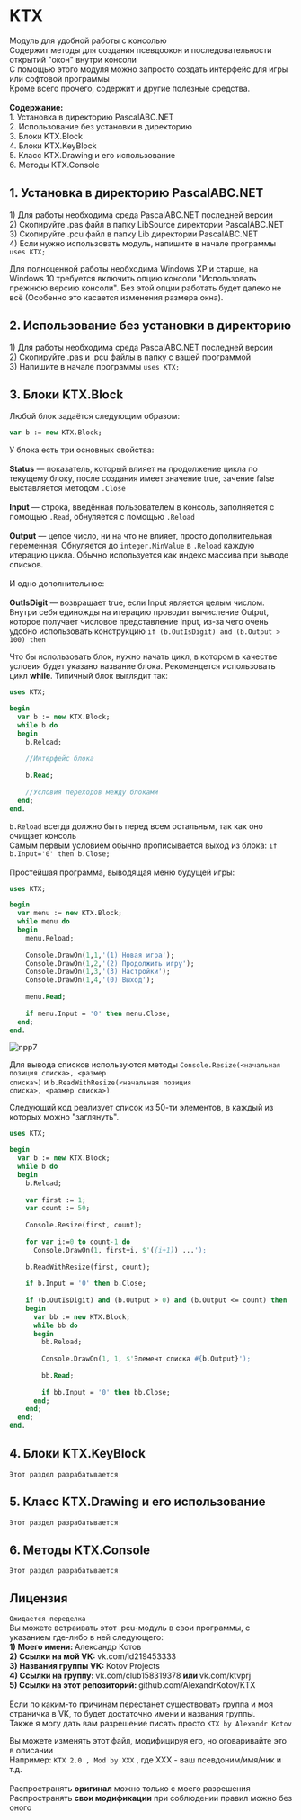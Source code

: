 # KTX
Модуль для удобной работы с консолью<br/>
Содержит методы для создания псевдоокон и последовательности открытий "окон" внутри консоли<br/>
С помощью этого модуля можно запросто создать интерфейс для игры или софтовой программы<br/>
Кроме всего прочего, содержит и другие полезные средства.<br/><br/>
<b>Содержание:</b><br/>
1\. Установка в директорию PascalABC.NET<br/>
2\. Использование без установки в директорию<br/>
3\. Блоки KTX.Block<br/>
4\. Блоки KTX.KeyBlock<br/>
5\. Класс KTX.Drawing и его использование<br/>
6\. Методы KTX.Console<br/>

## 1. Установка в директорию PascalABC.NET
<ingore>1) </ignore>Для работы необходима среда PascalABC.NET последней версии<br/>
<ingore>2) </ignore>Скопируйте .pas файл в папку LibSource директории PascalABC.NET<br/>
<ingore>3) </ignore>Скопируйте .pcu файл в папку Lib директории PascalABC.NET<br/>
<ingore>4) </ignore>Если нужно использовать модуль, напишите в начале программы <code>uses KTX;</code><br/>

Для полноценной работы необходима Windows XP и старше, на Windows 10 требуется включить опцию консоли "Использовать прежнюю версию консоли".
Без этой опции работать будет далеко не всё (Особенно это касается изменения размера окна).

## 2. Использование без установки в директорию
<ingore>1) </ignore>Для работы необходима среда PascalABC.NET последней версии<br/>
<ingore>2) </ignore>Скопируйте .pas и .pcu файлы в папку с вашей программой<br/>
<ingore>3) </ignore>Напишите в начале программы <code>uses KTX;</code><br/>

## 3. Блоки KTX.Block
Любой блок задаётся следующим образом:<br/>
```pas
var b := new KTX.Block;
```
У блока есть три основных свойства:<br/><br/>
<b>Status</b> — показатель, который влияет на продолжение цикла по текущему блоку, после создания имеет значение true, зачение false выставляется методом <code>.Close</code><br/><br/>
<b>Input</b> — строка, введённая пользователем в консоль, заполняется с помощью <code>.Read</code>, обнуляется с помощью <code>.Reload</code><br/><br/>
<b>Output</b> — целое число, ни на что не влияет, просто дополнительная переменная. Обнуляется до <code>integer.MinValue</code> в <code>.Reload</code> каждую итерацию цикла. Обычно используется как индекс массива при выводе списков.<br/><br/>
И одно дополнительное:<br/><br/>
<b>OutIsDigit</b> — возвращает true, если Input является целым числом. Внутри себя единожды на итерацию проводит вычисление Output, которое получает числовое представление Input, из-за чего очень удобно использовать конструкцию <code>if (b.OutIsDigit) and (b.Output > 100) then</code>

Что бы использовать блок, нужно начать цикл, в котором в качестве условия будет указано название блока. Рекомендется использовать цикл <b>while</b>. Типичный блок выглядит так:
```pas
uses KTX;

begin
  var b := new KTX.Block;
  while b do
  begin
    b.Reload;
    
    //Интерфейс блока
    
    b.Read;
    
    //Условия переходов между блоками
  end;
end.
```
<code>b.Reload</code> всегда должно быть перед всем остальным, так как оно очищает консоль<br/>
Самым первым условием обычно прописывается выход из блока: <code>if b.Input='0' then b.Close;</code><br/><br/>
Простейшая программа, выводящая меню будущей игры:<br/>
```pas
uses KTX;

begin
  var menu := new KTX.Block;
  while menu do
  begin
    menu.Reload;
    
    Console.DrawOn(1,1,'(1) Новая игра');
    Console.DrawOn(1,2,'(2) Продолжить игру');
    Console.DrawOn(1,3,'(3) Настройки');
    Console.DrawOn(1,4,'(0) Выход');
    
    menu.Read;
    
    if menu.Input = '0' then menu.Close;
  end;
end.
```
![npp7](https://user-images.githubusercontent.com/44296606/50459403-d0c96e00-097b-11e9-90f4-25a40257a489.png)

Для вывода списков используются методы <code>Console.Resize(<начальная позиция списка>, <размер списка>)</code> и <code>b.ReadWithResize(<начальная позиция списка>, <размер списка>)</code>

Следующий код реализует список из 50-ти элементов, в каждый из которых можно "заглянуть".
```pas
uses KTX;

begin
  var b := new KTX.Block;
  while b do
  begin
    b.Reload;
    
    var first := 1;
    var count := 50;
      
    Console.Resize(first, count);
    
    for var i:=0 to count-1 do
      Console.DrawOn(1, first+i, $'({i+1}) ...');
    
    b.ReadWithResize(first, count);
    
    if b.Input = '0' then b.Close;
    
    if (b.OutIsDigit) and (b.Output > 0) and (b.Output <= count) then
    begin
      var bb := new KTX.Block;
      while bb do
      begin
        bb.Reload;
        
        Console.DrawOn(1, 1, $'Элемент списка #{b.Output}');
        
        bb.Read;
        
        if bb.Input = '0' then bb.Close;
      end;
    end;
  end;
end.
```

## 4. Блоки KTX.KeyBlock
<code>Этот раздел разрабатывается</code>

## 5. Класс KTX.Drawing и его использование
<code>Этот раздел разрабатывается</code>

## 6. Методы KTX.Console
<code>Этот раздел разрабатывается</code>

## Лицензия
<code>Ожидается переделка</code><br/>
Вы можете встраивать этот .pcu-модуль в свои программы, с указанием где-либо в ней следующего:<br/>
<b>1) Моего имени: </b> Александр Котов</br>
<b>2) Ссылки на мой VK: </b> vk.com/id219453333</br>
<b>3) Названия группы VK: </b> Kotov Projects</br>
<b>4) Ссылки на группу: </b> vk.com/club158319378 <b> или </b> vk.com/ktvprj<br/>
<b>5) Ссылки на этот репозиторий: </b> github.com/AIexandrKotov/KTX</br></br>
Если по каким-то причинам перестанет существовать группа и моя страничка в VK, то будет достаточно имени и названия группы.<br/>
Также я могу дать вам разрешение писать просто `KTX by Alexandr Kotov`

Вы можете изменять этот файл, модифицируя его, но оговаривайте это в описании<br/>
Например: `KTX 2.0 , Mod by XXX` , где XXX - ваш псевдоним/имя/ник и т.д.<br/><br/>
Распространять <b>оригинал</b> можно только с моего разрешения<br/>
Распространять <b>свои модификации</b> при соблюдении правил можно без оного
